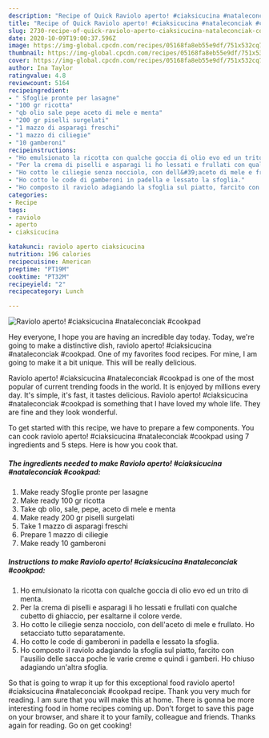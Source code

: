 ```yaml
---
description: "Recipe of Quick Raviolo aperto! #ciaksicucina #nataleconciak #cookpad"
title: "Recipe of Quick Raviolo aperto! #ciaksicucina #nataleconciak #cookpad"
slug: 2730-recipe-of-quick-raviolo-aperto-ciaksicucina-nataleconciak-cookpad
date: 2020-10-09T19:00:37.596Z
image: https://img-global.cpcdn.com/recipes/05168fa8eb55e9df/751x532cq70/raviolo-aperto-ciaksicucina-nataleconciak-cookpad-recipe-main-photo.jpg
thumbnail: https://img-global.cpcdn.com/recipes/05168fa8eb55e9df/751x532cq70/raviolo-aperto-ciaksicucina-nataleconciak-cookpad-recipe-main-photo.jpg
cover: https://img-global.cpcdn.com/recipes/05168fa8eb55e9df/751x532cq70/raviolo-aperto-ciaksicucina-nataleconciak-cookpad-recipe-main-photo.jpg
author: Ina Taylor
ratingvalue: 4.8
reviewcount: 5164
recipeingredient:
- " Sfoglie pronte per lasagne"
- "100 gr ricotta"
- "qb olio sale pepe aceto di mele e menta"
- "200 gr piselli surgelati"
- "1 mazzo di asparagi freschi"
- "1 mazzo di ciliegie"
- "10 gamberoni"
recipeinstructions:
- "Ho emulsionato la ricotta con qualche goccia di olio evo ed un trito di menta."
- "Per la crema di piselli e asparagi li ho lessati e frullati con qualche cubetto di ghiaccio, per esaltarne il colore verde."
- "Ho cotto le ciliegie senza nocciolo, con dell&#39;aceto di mele e frullato. Ho setacciato tutto separatamente."
- "Ho cotto le code di gamberoni in padella e lessato la sfoglia."
- "Ho composto il raviolo adagiando la sfoglia sul piatto, farcito con l&#39;ausilio delle sacca poche le varie creme e quindi i gamberi. Ho chiuso adagiando un&#39;altra sfoglia."
categories:
- Recipe
tags:
- raviolo
- aperto
- ciaksicucina

katakunci: raviolo aperto ciaksicucina 
nutrition: 196 calories
recipecuisine: American
preptime: "PT19M"
cooktime: "PT32M"
recipeyield: "2"
recipecategory: Lunch

---
```



![Raviolo aperto! #ciaksicucina #nataleconciak #cookpad](https://img-global.cpcdn.com/recipes/05168fa8eb55e9df/751x532cq70/raviolo-aperto-ciaksicucina-nataleconciak-cookpad-recipe-main-photo.jpg)

Hey everyone, I hope you are having an incredible day today. Today, we're going to make a distinctive dish, raviolo aperto! #ciaksicucina #nataleconciak #cookpad. One of my favorites food recipes. For mine, I am going to make it a bit unique. This will be really delicious.



Raviolo aperto! #ciaksicucina #nataleconciak #cookpad is one of the most popular of current trending foods in the world. It is enjoyed by millions every day. It's simple, it's fast, it tastes delicious. Raviolo aperto! #ciaksicucina #nataleconciak #cookpad is something that I have loved my whole life. They are fine and they look wonderful.


To get started with this recipe, we have to prepare a few components. You can cook raviolo aperto! #ciaksicucina #nataleconciak #cookpad using 7 ingredients and 5 steps. Here is how you cook that.

<!--inarticleads1-->

##### The ingredients needed to make Raviolo aperto! #ciaksicucina #nataleconciak #cookpad:

1. Make ready  Sfoglie pronte per lasagne
1. Make ready 100 gr ricotta
1. Take qb olio, sale, pepe, aceto di mele e menta
1. Make ready 200 gr piselli surgelati
1. Take 1 mazzo di asparagi freschi
1. Prepare 1 mazzo di ciliegie
1. Make ready 10 gamberoni




<!--inarticleads2-->

##### Instructions to make Raviolo aperto! #ciaksicucina #nataleconciak #cookpad:

1. Ho emulsionato la ricotta con qualche goccia di olio evo ed un trito di menta.
1. Per la crema di piselli e asparagi li ho lessati e frullati con qualche cubetto di ghiaccio, per esaltarne il colore verde.
1. Ho cotto le ciliegie senza nocciolo, con dell&#39;aceto di mele e frullato. Ho setacciato tutto separatamente.
1. Ho cotto le code di gamberoni in padella e lessato la sfoglia.
1. Ho composto il raviolo adagiando la sfoglia sul piatto, farcito con l&#39;ausilio delle sacca poche le varie creme e quindi i gamberi. Ho chiuso adagiando un&#39;altra sfoglia.




So that is going to wrap it up for this exceptional food raviolo aperto! #ciaksicucina #nataleconciak #cookpad recipe. Thank you very much for reading. I am sure that you will make this at home. There is gonna be more interesting food in home recipes coming up. Don't forget to save this page on your browser, and share it to your family, colleague and friends. Thanks again for reading. Go on get cooking!
